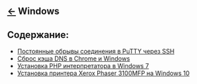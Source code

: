 [&larr;](../readme.md "Операционные системы") Windows
-----------------------------------------------------

## <a name="content"></a> Содержание:

- [Постоянные обрывы соединения в PuTTY через SSH](constant-connection-interruptions-in-putty-over-ssh.md)
- [Сброс кэша DNS в Chrome и Windows](resetting-the-dns-cache-in-chrome-and-windows.md)
- [Установка PHP интерпретатора в Windows 7](installing-php-interpreter-in-windows-7.md)
- [Установка принтера Xerox Phaser 3100MFP на Windows 10](installing-the-xerox-phaser-3100mfp-printer-on-windows-10.md)